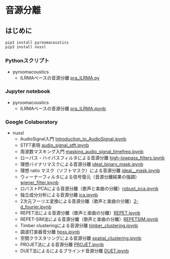 # 音源分離
## はじめに
```
pip3 install pyroomacoustics
pip3 install nussl
```

### Pythonスクリプト
- pyroomacoustics
  - ILRMAベースの音源分離 [pra_ILRMA.py](https://nbviewer.jupyter.org/github/tam17aki/speech_process_exercise/blob/master/AudioSourceSeparation/pra_ILRMA.py)

### Jupyter notebook
- pyroomacoustics
  - ILRMAベースの音源分離 [pra_ILRMA.ipynb](https://nbviewer.jupyter.org/github/tam17aki/speech_process_exercise/blob/master/AudioSourceSeparation/pra_ILRMA.ipynb)


### Google Colaboratory
- nussl
  - AudioSignal入門 [Introduction_to_AudioSignal.ipynb](https://colab.research.google.com/drive/1ntYryCmSam1El-WWIWRzYS8a9f8Fa8d5?usp=sharing)
  - STFT表現 [audio_signal_stft.ipynb](https://colab.research.google.com/drive/1ALGz70yCLTn1y6njR4D9DCr5qNIku_la?usp=sharing)
  - 周波数マスキング入門 [masking_audio_signal_timefreq.ipynb](https://colab.research.google.com/drive/1qPyDcUAOwsfDZ_X1x_yn1Zqb2Ef52QUr?usp=sharing)
  - ローパス・ハイパスフィルタによる音源分離 [high-lowpass_filters.ipynb](https://colab.research.google.com/drive/1tTqqcBgWFK0wGQeZZjJXUGE9_4ja2GM2?usp=sharing)
  - 理想バイナリマスクによる音源分離 [ideal_binary_mask.ipynb](https://colab.research.google.com/drive/1sxQu62bunrIcjslTl01HGmwyPdjTM4i4?usp=sharing)
  - 理想 ratio マスク（ソフトマスク）による音源分離 [ideal__mask.ipynb](https://colab.research.google.com/drive/1XYMJqc6X_9vKptt5irrGTi-deLoMGwF8?usp=sharing)
  - ウィーナーフィルタによる信号復元（音源分離結果の強調） [wiener_filter.ipynb](https://colab.research.google.com/drive/1f6fbPZNAG8iO2bgZFyFOlAGPiwx7CTr9?usp=sharing)
  - ロバストPCAによる音源分離（歌声と楽曲の分離）[robust_pca.ipynb](https://colab.research.google.com/drive/1S34MIYs-_OCKEt7YULR2MfJpJ_TaOUVx?usp=sharing)
  - 独立成分分析による音源分離 [ica.ipynb](https://colab.research.google.com/drive/1q3Pk5EXMS3GXO0kRkms5mxIzbfw0o3dQ?usp=sharing)
  - 2次元フーリエ変換による音源分離（歌声と楽曲の分離）[2-d_fourier.ipynb](https://colab.research.google.com/drive/1G6c8SLP6bpnu_3f_AaAk2nK4FgzoSbC8?usp=sharing)
  - REPET法による音源分離（歌声と楽曲の分離）[REPET.ipynb](https://colab.research.google.com/drive/1H4IcYHJSD2F9XBjrCNoGtrMjmrg7Up9W?usp=sharing)
  - REPET-SIM法による音源分離（歌声と楽曲の分離）[REPETSIM.ipynb](https://colab.research.google.com/drive/12X9Pvv94vcDIQlv1pUYNqt_HsJCVhiWw?usp=sharing)
  - Timber clusteringによる音源分離 [timber_clustering.ipynb](https://colab.research.google.com/drive/1f8sFW6TJaCvyi7YL9tvg-TgTUnBi2Bu_?usp=sharing)
  - 調波打楽器音分離 [hpss.ipynb](https://colab.research.google.com/drive/1UKrPpfTMSmDxEOcX5xiqxUXn-ElvD-vB?usp=sharing)
  - 空間クラスタリングによる音源分離 [spatial_clustering.ipynb](https://colab.research.google.com/drive/1gYfOZqvtoGL0W00XA-f6Ro16qNev79Dt?usp=sharing)
  - PROJET法による音源分離 [PROJET.ipynb](https://colab.research.google.com/drive/15gs2AFfh3Pj60r_Vn21O8-MmXBXL_07x?usp=sharing)
  - DUET法によるによるブラインド音源分離 [DUET.ipynb](https://colab.research.google.com/drive/15BEzg7TWd4yoiTN5nx-5Xh82Mysczkfh?usp=sharing)

